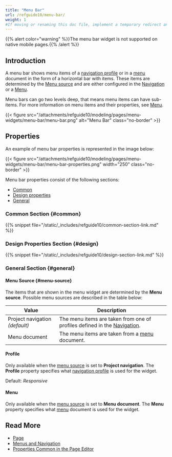 ```yaml
---
title: "Menu Bar"
url: /refguide10/menu-bar/
weight: 1
#If moving or renaming this doc file, implement a temporary redirect and let the respective team know they should update the URL in the product. See Mapping to Products for more details.
---
```


{{% alert color="warning" %}}The menu bar widget is not supported on native mobile pages.{{% /alert %}}

## Introduction

A menu bar shows menu items of a [navigation profile](/refguide10/navigation/#profiles) or in a [menu](/refguide10/menu/) document in the form of a horizontal bar with items. These items are determined by the [Menu source](#menu-source) and are either configured in the [Navigation](/refguide10/navigation/) or a [Menu](/refguide10/menu/).

Menu bars can go two levels deep, that means menu items can have sub-items. For more information on menu items and their properties, see [Menu](/refguide10/menu/).

{{< figure src="/attachments/refguide10/modeling/pages/menu-widgets/menu-bar/menu-bar.png" alt="Menu Bar" class="no-border" >}}

## Properties

An example of menu bar properties is represented in the image below:

{{< figure src="/attachments/refguide10/modeling/pages/menu-widgets/menu-bar/menu-bar-properties.png"   width="250"  class="no-border" >}}

Menu bar properties consist of the following sections:

* [Common](#common)
* [Design properties](#design)
* [General](#general)

### Common Section {#common}

{{% snippet file="/static/_includes/refguide10/common-section-link.md" %}}

### Design Properties Section {#design}

{{% snippet file="/static/_includes/refguide10/design-section-link.md" %}}

### General Section {#general}

#### Menu Source {#menu-source}

The items that are shown in the menu widget are determined by the **Menu source**. Possible menu sources are described in the table below:

| Value              | Description                                                  |
| ------------------ | ------------------------------------------------------------ |
| Project navigation  *(default)* | The menu items are taken from one of profiles defined in the [Navigation](/refguide10/navigation/#profiles). |
| Menu document      | The menu items are taken from a [menu](/refguide10/menu/) document.       |

#### Profile 

Only available when the [menu source](#menu-source) is set to **Project navigation**. The **Profile** property specifies what [navigation profile](/refguide10/navigation/#profiles) is used for the widget. 

Default: *Responsive*

#### Menu 

Only available when the [menu source](#menu-source) is set to **Menu document**. The **Menu** property specifies what [menu](/refguide10/menu/) document is used for the widget.

## Read More

* [Page](/refguide10/page/)
* [Menus and Navigation](/refguide10/menu-widgets/)
* [Properties Common in the Page Editor](/refguide10/common-widget-properties/)
